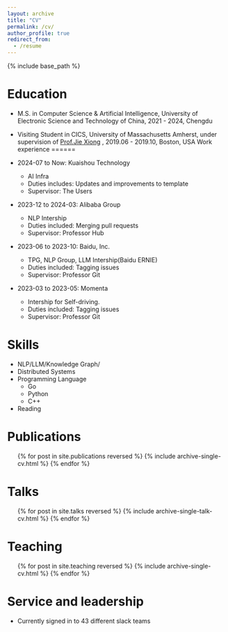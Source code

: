 ```yaml
---
layout: archive
title: "CV"
permalink: /cv/
author_profile: true
redirect_from:
  - /resume
---
```


{% include base_path %}

Education
======
* M.S. in Computer Science & Artificial Intelligence, University of Electronic Science and Technology of China, 2021 - 2024, Chengdu
* Visiting Student in CICS, University of Massachusetts Amherst, under supervision of [Prof.Jie Xiong](https://jiexiong1.github.io/) , 2019.06 - 2019.10, Boston, USA
Work experience
======
* 2024-07 to Now: Kuaishou Technology
  * AI Infra
  * Duties includes: Updates and improvements to template
  * Supervisor: The Users

* 2023-12 to 2024-03: Alibaba Group
  * NLP Intership
  * Duties included: Merging pull requests
  * Supervisor: Professor Hub

* 2023-06 to 2023-10: Baidu, Inc. 
  * TPG, NLP Group, LLM Intership(Baidu ERNIE)
  * Duties included: Tagging issues
  * Supervisor: Professor Git
  
* 2023-03 to 2023-05: Momenta 
  * Intership for Self-driving.
  * Duties included: Tagging issues
  * Supervisor: Professor Git

Skills
======
* NLP/LLM/Knowledge Graph/
* Distributed Systems
* Programming Language
  * Go
  * Python
  * C++
* Reading

Publications
======
  <ul>{% for post in site.publications reversed %}
    {% include archive-single-cv.html %}
  {% endfor %}</ul>
  
Talks
======
  <ul>{% for post in site.talks reversed %}
    {% include archive-single-talk-cv.html  %}
  {% endfor %}</ul>
  
Teaching
======
  <ul>{% for post in site.teaching reversed %}
    {% include archive-single-cv.html %}
  {% endfor %}</ul>
  
Service and leadership
======
* Currently signed in to 43 different slack teams
